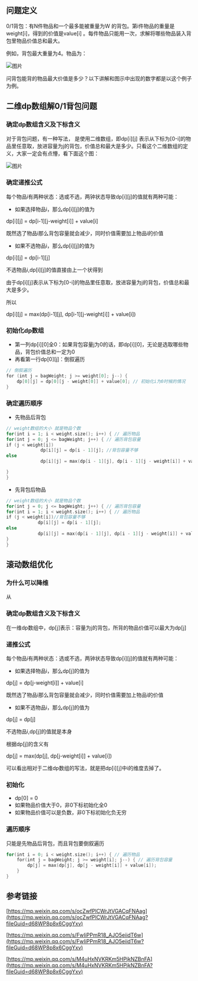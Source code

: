 ## 问题定义

0/1背包：有N件物品和一个最多能被重量为W 的背包。第i件物品的重量是weight[i]，得到的价值是value[i] 。每件物品只能用一次，求解将哪些物品装入背包里物品价值总和最大。

例如，背包最大重量为4。物品为：

![图片](https://uploader.shimo.im/f/pp5s5G6ETnH7AQ8s.png!thumbnail?fileGuid=d68WP8p8x6CggYxv)

问背包能背的物品最大价值是多少？以下讲解和图示中出现的数字都是以这个例子为例。

## 二维dp数组解0/1背包问题

### 确定dp数组含义及下标含义

对于背包问题，有一种写法， 是使用二维数组，即dp[i][j] 表示从下标为[0-i]的物品里任意取，放进容量为j的背包，价值总和最大是多少。只看这个二维数组的定义，大家一定会有点懵，看下面这个图：

![图片](https://uploader.shimo.im/f/eba01ipgDOoeNlHQ.png!thumbnail?fileGuid=d68WP8p8x6CggYxv)

### 确定递推公式

每个物品i有两种状态：选或不选，两钟状态导致dp[i][j]的值就有两种可能：

* 如果选择物品i，那么dp[i][j]的值为

dp[i][j] = dp[i-1][j-weight[i]] + value[i]

既然选了物品i那么背包容量就会减少，同时价值需要加上物品i的价值

* 如果不选物品i，那么dp[i][j]的值为

dp[i][j] = dp[i-1][j]

不选物品i,dp[i][j]的值直接由上一个状得到

由于dp[i][j]表示从下标为[0-i]的物品里任意取，放进容量为j的背包，价值总和最大是多少。

所以

dp[i][j] = max(dp[i-1][j], dp[i-1][j-weight[i]] + value[i])

### 初始化dp数组

* 第一列dp[i][0]全0：如果背包容量j为0的话，即dp[i][0]，无论是选取哪些物品，背包价值总和一定为0
* 再看第一行dp[0][j]：倒叙遍历
```c++
// 倒叙遍历
for (int j = bagWeight; j >= weight[0]; j--) {
    dp[0][j] = dp[0][j - weight[0]] + value[0]; // 初始化i为0时候的情况
}
```
### 确定遍历顺序

* 先物品后背包
```c++
// weight数组的大小 就是物品个数
for(int i = 1; i < weight.size(); i++) { // 遍历物品
for(int j = 0; j <= bagWeight; j++) { // 遍历背包容量
if (j < weight[i])
             dp[i][j] = dp[i - 1][j]; //背包容量不够
else
             dp[i][j] = max(dp[i - 1][j], dp[i - 1][j - weight[i]] + value[i]);

}
}
```
* 先背包后物品
```c++
// weight数组的大小 就是物品个数
for(int j = 0; j <= bagWeight; j++) { // 遍历背包容量
for(int i = 1; i < weight.size(); i++) { // 遍历物品
if (j < weight[i])//背包容量不够
            dp[i][j] = dp[i - 1][j];
else
            dp[i][j] = max(dp[i - 1][j], dp[i - 1][j - weight[i]] + value[i]);
}
}
```
## 滚动数组优化

### 为什么可以降维

从

### 确定dp数组含义及下标含义

在一维dp数组中，dp[j]表示：容量为j的背包，所背的物品价值可以最大为dp[j]

### 递推公式

每个物品i有两种状态：选或不选，两钟状态导致dp[i][j]的值就有两种可能：

* 如果选择物品i，那么dp[j]的值为

dp[j] = dp[j-weight[i]] + value[i]

既然选了物品i那么背包容量就会减少，同时价值需要加上物品i的价值

* 如果不选物品i，那么dp[j]的值为

dp[j] = dp[j]

不选物品i,dp[j]的值就是本身

根据dp[j]的含义有

dp[j] = max(dp[j], dp[j-weight[i]] + value[i])

可以看出相对于二维dp数组的写法，就是把dp[i][j]中i的维度去掉了。

### 初始化

* dp[0] = 0
* 如果物品价值大于0，非0下标初始化全0
* 如果物品价值可以是负数，非0下标初始化负无穷
### 遍历顺序

只能是先物品后背包，而且背包要倒叙遍历

```c++
for(int i = 0; i < weight.size(); i++) { // 遍历物品
    for(int j = bagWeight; j >= weight[i]; j--) { // 遍历背包容量
        dp[j] = max(dp[j], dp[j - weight[i]] + value[i]);
    }
}
```
## 参考链接

[https://mp.weixin.qq.com/s/ocZwfPlCWrJtVGACqFNAag](https://mp.weixin.qq.com/s/ocZwfPlCWrJtVGACqFNAag?fileGuid=d68WP8p8x6CggYxv)

[https://mp.weixin.qq.com/s/FwIiPPmR18_AJO5eiidT6w](https://mp.weixin.qq.com/s/FwIiPPmR18_AJO5eiidT6w?fileGuid=d68WP8p8x6CggYxv)

[https://mp.weixin.qq.com/s/M4uHxNVKRKm5HPjkNZBnFA](https://mp.weixin.qq.com/s/M4uHxNVKRKm5HPjkNZBnFA?fileGuid=d68WP8p8x6CggYxv)


